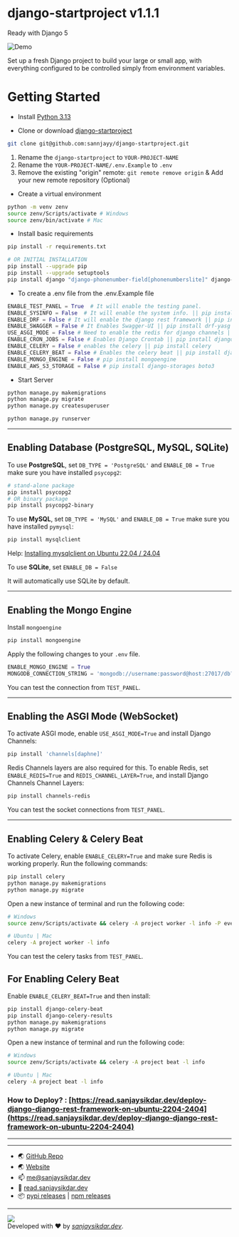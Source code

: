 # django-startproject v1.1.1
Ready with Django 5


![Demo](https://cdn.sanjaysikdar.dev/assets/django-startproject/demo-1.png)

Set up a fresh Django project to build your large or small app, with everything configured to be controlled simply from environment variables. 

# Getting Started 
- Install [Python 3.13](https://www.python.org/)

- Clone or download [django-startproject](https://github.com/sannjayy/django-startproject) 

```bash
git clone git@github.com:sannjayy/django-startproject.git
```

1. Rename the `django-startproject` to `YOUR-PROJECT-NAME`
2. Rename the `YOUR-PROJECT-NAME/.env.Example` to `.env`
3. Remove the existing "origin" remote: `git remote remove origin` & Add your new remote repository (Optional)
   
- Create a virtual environment
```bash
python -m venv zenv
source zenv/Scripts/activate # Windows
source zenv/bin/activate # Mac
```

- Install basic requirements
```bash
pip install -r requirements.txt

# OR INITIAL INSTALLATION 
pip install --upgrade pip
pip install --upgrade setuptools
pip install django "django-phonenumber-field[phonenumberslite]" django-import-export django-filter django-cleanup gunicorn whitenoise django-cors-headers python-dotenv
```

- To create a .env file from the .env.Example file

```python
ENABLE_TEST_PANEL = True  # It will enable the testing panel.
ENABLE_SYSINFO = False  # It will enable the system info. || pip install psutil
ENABLE_DRF = False # It will enable the django rest framework || pip install djangorestframework djangorestframework-simplejwt
ENABLE_SWAGGER = False # It Enables Swagger-UI || pip install drf-yasg
USE_ASGI_MODE = False # Need to enable the redis for django channels || pip install 'channels[daphne]'
ENABLE_CRON_JOBS = False # Enables Django Crontab || pip install django-crontab
ENABLE_CELERY = False # enables the celery || pip install celery
ENABLE_CELERY_BEAT = False # Enables the celery beat || pip install django-celery-beat django-celery-results
ENABLE_MONGO_ENGINE = False # pip install mongoengine
ENABLE_AWS_S3_STORAGE = False # pip install django-storages boto3
```
- Start Server

```bash
python manage.py makemigrations
python manage.py migrate
python manage.py createsuperuser

python manage.py runserver
```

---

## Enabling Database (PostgreSQL, MySQL, SQLite)

To use **PostgreSQL**, set `DB_TYPE = 'PostgreSQL'` and `ENABLE_DB = True` make sure you have installed `psycopg2`:

```bash
# stand-alone package
pip install psycopg2
# OR binary package
pip install psycopg2-binary
```

To use **MySQL**, set `DB_TYPE = 'MySQL'` and `ENABLE_DB = True` make sure you have installed `pymysql`:

```bash
pip install mysqlclient
```

Help: [Installing mysqlclient on Ubuntu 22.04 / 24.04](https://read.sanjaysikdar.dev/installing-mysqlclient-on-ubuntu-2204-2404)

To use **SQLite**, set `ENABLE_DB = False` 

It will automatically use SQLite by default.

---

## Enabling the Mongo Engine

Install `mongoengine` 

```bash
pip install mongoengine
```

Apply the following changes to your `.env` file.

```python
ENABLE_MONGO_ENGINE = True
MONGODB_CONNECTION_STRING = 'mongodb://username:password@host:27017/db?authSource=admin'
```

You can test the connection from `TEST_PANEL`.

---

## Enabling the ASGI Mode (WebSocket)

To activate ASGI mode, enable `USE_ASGI_MODE=True` and install Django Channels:


```bash
pip install 'channels[daphne]'
```

Redis Channels layers are also required for this. To enable Redis, set `ENABLE_REDIS=True` and `REDIS_CHANNEL_LAYER=True`, and install Django Channels Channel Layers:

```bash
pip install channels-redis
```

You can test the socket connections from `TEST_PANEL`.

---

## Enabling Celery & Celery Beat

To activate Celery, enable `ENABLE_CELERY=True` and make sure Redis is working properly. Run the following commands:

```bash
pip install celery
python manage.py makemigrations
python manage.py migrate
```

Open a new instance of terminal and run the following code:

```bash
# Windows
source zenv/Scripts/activate && celery -A project worker -l info -P eventlet 

# Ubuntu | Mac
celery -A project worker -l info
```

You can test the celery tasks from `TEST_PANEL`.

## For Enabling Celery Beat

Enable `ENABLE_CELERY_BEAT=True` and then install:

```bash
pip install django-celery-beat
pip install django-celery-results
python manage.py makemigrations
python manage.py migrate
```

Open a new instance of terminal and run the following code:

```bash
# Windows
source zenv/Scripts/activate && celery -A project beat -l info  

# Ubuntu | Mac
celery -A project beat -l info
```

### How to Deploy? : [https://read.sanjaysikdar.dev/deploy-django-django-rest-framework-on-ubuntu-2204-2404](https://read.sanjaysikdar.dev/deploy-django-django-rest-framework-on-ubuntu-2204-2404)
--- 
---

- 🌏 [GitHub Repo](https://github.com/sannjayy/django-startproject) 
- 🌏 [Website](https://www.sanjaysikdar.dev) 
- 📫 <me@sanjaysikdar.dev>
- 📖 [read.sanjaysikdar.dev](https://read.sanjaysikdar.dev)
- 📦 [pypi releases](https://pypi.org/user/sannjayy/) | [npm releases](https://www.npmjs.com/~sannjayy)

---

[![](https://img.shields.io/github/followers/sannjayy?style=social)](https://github.com/sannjayy)  
Developed with ❤️ by *[sanjaysikdar.dev](https://www.sanjaysikdar.dev)*.
